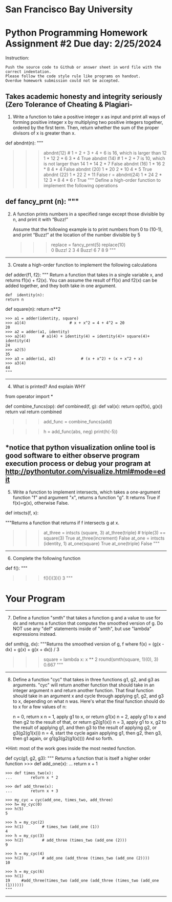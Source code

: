             
San Francisco Bay University
===============================
Python Programming
Homework Assignment #2
Due day: 2/25/2024
==============================
Instruction: 

	Push the source code to Github or answer sheet in word file with the correct indentation. 
	Please follow the code style rule like programs on handout.
	Overdue homework submission could not be accepted.
  Takes academic honesty and integrity seriously (Zero Tolerance of Cheating & Plagiari-
------------------------------------------------------------------------------------------------

1.	Write a function to take a positive integer x as input and print all ways of forming positive integer x by multiplying two positive integers together, ordered by the first term. Then, return whether the sum of the proper divisors of x is greater than x. 

def abndnt(n):
   """
   >>> abndnt(12) 	# 1 + 2 + 3 + 4 + 6 is 16, which is larger than 12 
   1 * 12 
   2 * 6 
   3 * 4 
   True 
  >>> abndnt (14)	 # 1 + 2 + 7 is 10, which is not larger than 14 
   1 * 14 
   2 * 7 
   False 
   >>> abndnt (16) 
   1 * 16 
   2 * 8 
   4 * 4 
   False 
   >>> abndnt (20) 
   1 * 20 
 		   2 * 10 
   4 * 5 
   True 
   >>> abndnt (22) 
   1 * 22 
   2 * 11 
   False 
   >>> r = abndnt(24) 
   1 * 24 
   2 * 12 
   3 * 8 
   4 * 6 
   >>> r 
  True
 """
	Define a high-order function to implement the following operations

def   fancy_prnt (n):
""" 
--------------------------------

2. A function prints numbers in a specified range except those divisible by n, and print it with “Buzz!”

    Assume that the following example is to print numbers from 0 to (10-1), 
    and print “Buzz!” at the location of the number divisible by 5   

    >>> replace = fancy_prnt(5) 
    >>> replace(10)                                
    0
    Buzz!
    2
    3
    4
    Buzz!
    6
    7
    8
    9
    """
--------------------------
3.	Create a high-order function to implement the following calculations

def adder(f1, f2):
    """
    Return a function that takes in a single variable x, and returns
    f1(x) + f2(x). You can assume the result of f1(x) and f2(x) can be
    added together, and they both take in one argument.

    def  identity(n):
	return n 
    
   def  square(n):
return n**2

    >>> a1 = adder(identity, square)		 
    >>> a1(4)					# x + x^2 = 4 + 4^2 = 20
    20
    >>> a2 = adder(a1, identity)     		
    >>> a2(4)	    # a1(4) + identity(4) = identity(4)+ square(4)+ identity(4)
    24						 
    >>> a2(5)
    35
    >>> a3 = adder(a1, a2)           # (x + x^2) + (x + x^2 + x)
    >>> a3(4)
    44
    """
-----------------------------------
4.	What is printed? And explain WHY

from operator import *

def   combine_funcs(op):
    def   combined(f, g):
        def   val(x):
            return   op(f(x), g(x))
        return   val
    return   combined


>>>add_func = combine_funcs(add)

>>>h = add_func(abs, neg)
>>>print(h(-5))

*notice that python visualization online tool is good software to either observe program execution process or debug your program at http://pythontutor.com/visualize.html#mode=edit
----------------------------------------------------------------  

5.	Write a function to implement intersects, which takes a one-argument function "f" and argument "x", returns a function "g". It returns True if f(x)=g(x), otherwise False. 

def   intscts(f, x): 

  """Returns a function that returns if f intersects g at x. 

  >>> at_three = intscts (square, 3) 
  >>> at_three(triple) 		# triple(3) == square(3) 
  True 
  >>> at_three(increment) 
  False 
  >>> at_one = intscts (identity, 1) 
  >>> at_one(square) 
  True 
  >>> at_one(triple) 
  False 
  """
---------------------------------------------
6.	Complete the following function 

def     f(): 
  """ 
  >>> f()()(3)() 
  3 
  """
  # Your Program
-------------------------------
7.	Define a function "smth" that takes a function g and a value to use for dx and returns a function that computes the smoothed version of g. Do NOT use any "def" statements inside of "smth", but use "lambda" expressions instead. 

def    smth(g, dx): 
   """Returns the smoothed version of g, f where 
   f(x) = (g(x - dx) + g(x) + g(x + dx)) / 3 

   >>> square = lambda x: x ** 2 
   >>> round(smth(square, 1)(0), 3) 
   0.667 
   """
------------------------------------
8.	Define a function "cyc" that takes in three functions g1, g2, and g3 as arguments. "cyc" will return another function that should take in an integer argument n and return another function. That final function should take in an argument x and cycle through applying g1, g2, and g3 to x, depending on what n was. Here's what the final function should do to x for a few values of n:

	n = 0, return x
	n = 1, apply g1 to x, or return g1(x)
	n = 2, apply g1 to x and then g2 to the result of that, or return g2(g1(x))
	n = 3, apply g1 to x, g2 to the result of applying g1, and then g3 to the result of applying g2, or g3(g2(g1(x)))
	n = 4, start the cycle again applying g1, then g2, then g3, then g1 again, or g1(g3(g2(g1(x))))
	And so forth.

*Hint: most of the work goes inside the most nested function.

def  cyc(g1, g2, g3):
    """ Returns a function that is itself a higher order function
    >>> def add_one(x):
    ...        return x + 1

    >>> def times_two(x):
    ...        return x * 2

    >>> def add_three(x):
    ...        return x + 3

    >>> my_cyc = cyc(add_one, times_two, add_three)
    >>> h= my_cyc(0)
    >>> h(5)
    5

    >>> h = my_cyc(2)
    >>> h(1)		# times_two (add_one (1))
    4							
    >>> h = my_cyc(3)        
    >>> h(2)		# add_three (times_two (add_one (2)))
    9

    >>> h = my_cyc(4)
    >>> h(2)		# add_one (add_three (times_two (add_one (2))))
    10

    >>> h = my_cyc(6)
    >>> h(1)
    19	   #add_three(times_two (add_one (add_three (times_two (add_one (1))))))
    """
----------------------------------
